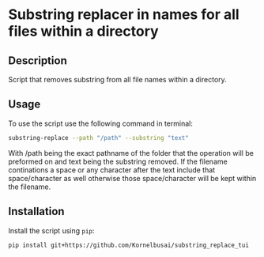 # Substring replacer in names for all files within a directory

## Description 

Script that removes substring from all file names within a directory.

## Usage

To use the script use the following command in terminal:

```bash
substring-replace --path "/path" --substring "text"
```

With /path being the exact pathname of the folder that the operation will be preformed on and text being the substring removed. If the filename continations a space or any character after the text include that space/character as well otherwise those space/character will be kept within the filename.


## Installation

Install the script using `pip`:

```bash
pip install git+https://github.com/Kornelbusai/substring_replace_tui
```

